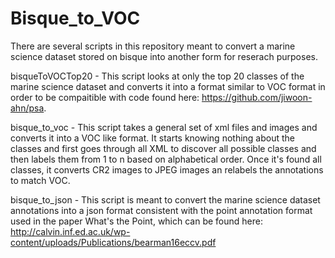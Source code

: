 # Bisque_to_VOC
There are several scripts in this repository meant to convert a marine science dataset stored on bisque into
another form for reserach purposes. 

bisqueToVOCTop20 - This script looks at only the top 20 classes of the marine science dataset and converts it 
into a format similar to VOC format in order to be compaitible with code found here: https://github.com/jiwoon-ahn/psa.

bisque_to_voc - This script takes a general set of xml files and images and converts it into a VOC like format. 
It starts knowing nothing about the classes and first goes through all XML to discover all possible classes and 
then labels them from 1 to n based on alphabetical order. Once it's found all classes, it converts CR2 images to JPEG 
images an relabels the annotations to match VOC.

bisque_to_json - This script is meant to convert the marine science dataset annotations into a json format consistent
with the point annotation format used in the paper What's the Point, which can be found here:
http://calvin.inf.ed.ac.uk/wp-content/uploads/Publications/bearman16eccv.pdf
